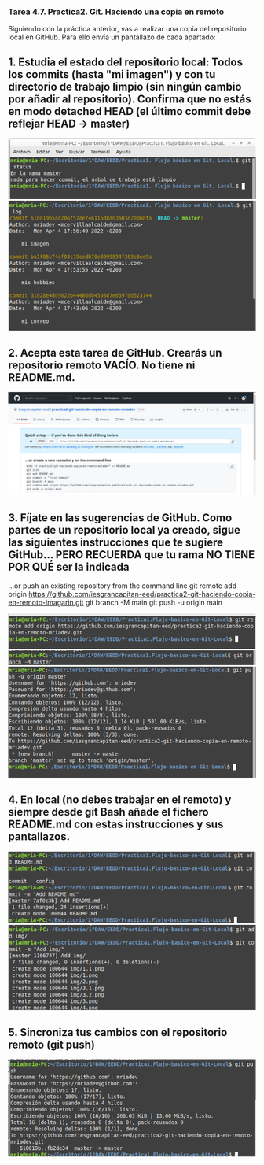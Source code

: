 ### Tarea 4.7. Practica2. Git. Haciendo una copia en remoto
Siguiendo con la práctica anterior, vas a realizar una copia del repositorio local en GitHub. Para ello envía un pantallazo de cada apartado:

## 1. Estudia el estado del repositorio local: Todos los commits (hasta "mi imagen") y con tu directorio de trabajo limpio (sin ningún cambio por añadir al repositorio). Confirma que no estás en modo detached HEAD (el último commit debe reflejar HEAD -> master)
![img](img/1.png)
![img](img/1.1.png)

## 2. Acepta esta tarea de GitHub. Crearás un repositorio remoto VACÍO. No tiene ni README.md. 
![img](img/2.png)

## 3. Fíjate en las sugerencias de GitHub. Como partes de un repositorio local ya creado, sigue las siguientes instrucciones que te sugiere GitHub... PERO RECUERDA que tu rama NO TIENE POR QUÉ ser la indicada
…or push an existing repository from the command line
git remote add origin https://github.com/iesgrancapitan-eed/practica2-git-haciendo-copia-en-remoto-lmagarin.git
git branch -M main
git push -u origin main

![img](img/3.png)
![img](img/3.1.png)
![img](img/3.2.png)


## 4. En local (no debes trabajar en el remoto) y siempre desde git Bash añade el fichero README.md con estas instrucciones y sus pantallazos.
![img](img/4.png)
![img](img/4.1.png)
## 5. Sincroniza tus cambios con el repositorio remoto (git push)
![img](img/5.png)